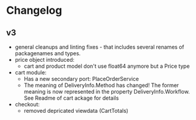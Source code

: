# Changelog

## v3

- general cleanups and linting fixes - that includes several renames of packagenames and types.
- price object introduced:
    - cart and product model don't use float64 anymore but a Price type
- cart module:
    - Has a new secondary port: PlaceOrderService
    - The meaning of DeliveryInfo.Method has changed! The former meaning is now represented in the property DeliveryInfo.Workflow. See Readme of cart ackage for details
- checkout: 
    - removed depricated viewdata (CartTotals)